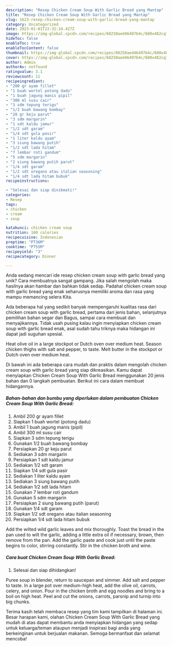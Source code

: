 ```yaml
---
description: "Resep Chicken Cream Soup With Garlic Bread yang Mantap"
title: "Resep Chicken Cream Soup With Garlic Bread yang Mantap"
slug: 1623-resep-chicken-cream-soup-with-garlic-bread-yang-mantap
category: Uncategorized
date: 2023-01-01T22:32:14.427Z
image: https://img-global.cpcdn.com/recipes/60250aed4649764c/680x482cq70/chicken-cream-soup-with-garlic-bread-foto-resep-utama.jpg
hideToc: false
enableToc: true
enableTocContent: false
thumbnail: https://img-global.cpcdn.com/recipes/60250aed4649764c/680x482cq70/chicken-cream-soup-with-garlic-bread-foto-resep-utama.jpg
cover: https://img-global.cpcdn.com/recipes/60250aed4649764c/680x482cq70/chicken-cream-soup-with-garlic-bread-foto-resep-utama.jpg
author: Admin
authorAv: notfound
ratingvalue: 3.1
reviewcount: 11
recipeingredient:
- "200 gr ayam fillet"
- "1 buah wortel potong dadu"
- "1 buah jagung manis pipil"
- "300 ml susu cair"
- "3 sdm tepung terigu"
- "1/2 buah bawang bombay"
- "20 gr keju parut"
- "3 sdm margarin"
- "1 sdt kaldu jamur"
- "1/2 sdt garam"
- "1/4 sdt gula pasir"
- "1 liter kaldu ayam"
- "3 siung bawang putih"
- "1/2 sdt lada hitam"
- "7 lembar roti gandum"
- "5 sdm margarin"
- "2 siung bawang putih parut"
- "1/4 sdt garam"
- "1/2 sdt oregano atau italian seasoning"
- "1/4 sdt lada hitam bubuk"
recipeinstructions:

- "Selesai dan siap dinikmati!"
categories:
- Resep
tags:
- chicken
- cream
- soup

katakunci: chicken cream soup 
nutrition: 160 calories
recipecuisine: Indonesian
preptime: "PT36M"
cooktime: "PT55M"
recipeyield: "3"
recipecategory: Dinner

---
```





Anda sedang mencari ide resep chicken cream soup with garlic bread yang unik? Cara membuatnya sangat gampang. Jika salah mengolah maka hasilnya akan hambar dan bahkan tidak sedap. Padahal chicken cream soup with garlic bread yang enak seharusnya memiliki aroma dan rasa yang mampu memancing selera Kita.





Ada beberapa hal yang sedikit banyak mempengaruhi kualitas rasa dari chicken cream soup with garlic bread, pertama dari jenis bahan, selanjutnya pemilihan bahan segar dan Bagus, sampai cara membuat dan menyajikannya. Tidak usah pusing kalau ingin menyiapkan chicken cream soup with garlic bread enak,      asal sudah tahu triknya maka hidangan ini dapat jadi suguhan spesial.














Heat olive oil in a large stockpot or Dutch oven over medium heat. Season chicken thighs with salt and pepper, to taste. Melt butter in the stockpot or Dutch oven over medium heat.






Di bawah ini ada beberapa cara mudah dan praktis dalam mengolah chicken cream soup with garlic bread yang siap dikreasikan. Kamu dapat menyiapkan Chicken Cream Soup With Garlic Bread menggunakan 20 jenis bahan dan 0 langkah pembuatan. Berikut ini cara dalam membuat hidangannya.

<!--inarticleads1-->

##### Bahan-bahan dan bumbu yang diperlukan dalam pembuatan Chicken Cream Soup With Garlic Bread:

1. Ambil 200 gr ayam fillet
1. Siapkan 1 buah wortel (potong dadu)
1. Ambil 1 buah jagung manis (pipil)
1. Ambil 300 ml susu cair
1. Siapkan 3 sdm tepung terigu
1. Gunakan 1/2 buah bawang bombay
1. Persiapkan 20 gr keju parut
1. Sediakan 3 sdm margarin
1. Persiapkan 1 sdt kaldu jamur
1. Sediakan 1/2 sdt garam
1. Siapkan 1/4 sdt gula pasir
1. Sediakan 1 liter kaldu ayam
1. Sediakan 3 siung bawang putih
1. Sediakan 1/2 sdt lada hitam
1. Gunakan 7 lembar roti gandum
1. Gunakan 5 sdm margarin
1. Persiapkan 2 siung bawang putih (parut)
1. Gunakan 1/4 sdt garam
1. Siapkan 1/2 sdt oregano atau italian seasoning
1. Persiapkan 1/4 sdt lada hitam bubuk


Add the wilted wild garlic leaves and mix thoroughly. Toast the bread in the pan used to wilt the garlic, adding a little extra oil if necessary, brown, then remove from the pan. Add the garlic paste and cook just until the paste begins to color, stirring constantly. Stir in the chicken broth and wine. 

<!--inarticleads2-->

##### Cara buat Chicken Cream Soup With Garlic Bread:


1. Selesai dan siap dihidangkan!

Puree soup in blender, return to saucepan and simmer. Add salt and pepper to taste. In a large pot over medium-high heat, add the olive oil, carrots, celery, and onion. Pour in the chicken broth and egg noodles and bring to a boil on high heat. Peel and cut the onions, carrots, parsnip and turnip into big chunks. 

Terima kasih telah membaca resep yang tim kami tampilkan di halaman ini. Besar harapan kami, olahan Chicken Cream Soup With Garlic Bread yang mudah di atas dapat membantu anda menyiapkan hidangan yang sedap untuk keluarga/teman ataupun menjadi inspirasi bagi anda yang berkeinginan untuk berjualan makanan. Semoga bermanfaat dan selamat mencoba!
